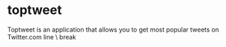 # toptweet
Toptweet is an application that allows you to get most popular tweets on Twitter.com
line \ break
